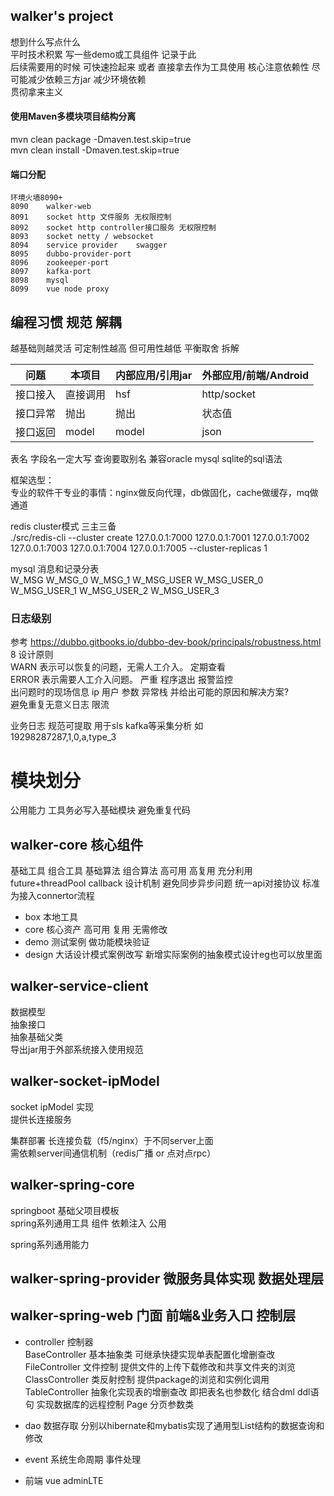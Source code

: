 ## walker's project  
想到什么写点什么  
平时技术积累 写一些demo或工具组件 记录于此  
后续需要用的时候 可快速捡起来 或者 直接拿去作为工具使用
核心注意依赖性 尽可能减少依赖三方jar 减少环境依赖  
贯彻拿来主义  

#### 使用Maven多模块项目结构分离  
mvn clean package -Dmaven.test.skip=true  
mvn clean install -Dmaven.test.skip=true  

#### 端口分配  
``` 
环境火墙8090+
8090    walker-web
8091    socket http 文件服务 无权限控制
8092    socket http controller接口服务 无权限控制
8093    socket netty / websocket
8094    service provider    swagger
8095    dubbo-provider-port 
8096    zookeeper-port
8097    kafka-port
8098    mysql 
8099    vue node proxy
``` 
## 编程习惯 规范  解耦
越基础则越灵活 可定制性越高 但可用性越低 平衡取舍 拆解

问题   |   本项目   |   内部应用/引用jar   |   外部应用/前端/Android 
--- |   --- |   --- |   ---
接口接入 |   直接调用 |   hsf |   http/socket
接口异常 |   抛出 |   抛出 |   状态值 
接口返回 |   model |   model |   json 

表名 字段名一定大写 查询要取别名 兼容oracle mysql sqlite的sql语法  

框架选型：  
专业的软件干专业的事情：nginx做反向代理，db做固化，cache做缓存，mq做通道  


redis cluster模式 三主三备  
./src/redis-cli --cluster create 127.0.0.1:7000 127.0.0.1:7001 127.0.0.1:7002 127.0.0.1:7003 127.0.0.1:7004 127.0.0.1:7005 --cluster-replicas 1

mysql 消息和记录分表  
W_MSG       W_MSG_0		    W_MSG_1
W_MSG_USER  W_MSG_USER_0	W_MSG_USER_1	W_MSG_USER_2	W_MSG_USER_3

### 日志级别  
参考 https://dubbo.gitbooks.io/dubbo-dev-book/principals/robustness.html	8	设计原则  
WARN 表示可以恢复的问题，无需人工介入。 定期查看    
ERROR 表示需要人工介入问题。 严重 程序退出 报警监控    
出问题时的现场信息 ip 用户 参数 异常栈 并给出可能的原因和解决方案?   
避免重复无意义日志  限流   

业务日志  规范可提取 用于sls kafka等采集分析
如  
19298287287,1,0,a,type_3  

# 模块划分  
公用能力 工具务必写入基础模块 避免重复代码

## walker-core 核心组件  
基础工具 组合工具
基础算法 组合算法
高可用 高复用 充分利用 future+threadPool callback 设计机制 避免同步异步问题
统一api对接协议 标准为接入connertor流程

* box 本地工具
* core 核心资产 高可用 复用 无需修改 
* demo 测试案例 做功能模块验证
* design 大话设计模式案例改写 新增实际案例的抽象模式设计eg也可以放里面

## walker-service-client  
数据模型  
抽象接口  
抽象基础父类  
导出jar用于外部系统接入使用规范  
  
## walker-socket-ipModel  
socket ipModel 实现  
提供长连接服务  

集群部署 长连接负载（f5/nginx）于不同server上面  
需依赖server间通信机制（redis广播 or 点对点rpc）  


## walker-spring-core  
springboot 基础父项目模板  
spring系列通用工具 组件 依赖注入 公用  

spring系列通用能力  


## walker-spring-provider 微服务具体实现 数据处理层

## walker-spring-web 门面 前端&业务入口 控制层
* controller 控制器  
  BaseController 基本抽象类 可继承快捷实现单表配置化增删查改   
  FileController 文件控制 提供文件的上传下载修改和共享文件夹的浏览 
  ClassController 类反射控制    提供package的浏览和实例化调用  
  TableController 抽象化实现表的增删查改 即把表名也参数化 结合dml ddl语句 实现数据库的远程控制 Page 分页参数类 
  

* dao 数据存取 分别以hibernate和mybatis实现了通用型List<Map>结构的数据查询和修改  

* event  系统生命周期 事件处理  
* 前端 vue adminLTE   






